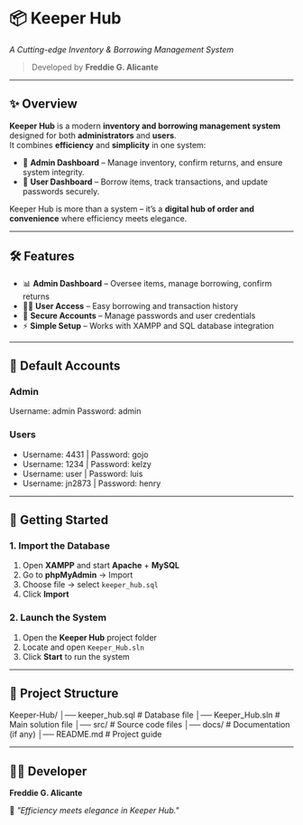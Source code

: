 # 📦 Keeper Hub  
*A Cutting-edge Inventory & Borrowing Management System*  

> Developed by **Freddie G. Alicante**  

---

## ✨ Overview  
**Keeper Hub** is a modern **inventory and borrowing management system** designed for both **administrators** and **users**.  
It combines **efficiency** and **simplicity** in one system:  

- 🔑 **Admin Dashboard** – Manage inventory, confirm returns, and ensure system integrity.  
- 👤 **User Dashboard** – Borrow items, track transactions, and update passwords securely.  

Keeper Hub is more than a system – it’s a **digital hub of order and convenience** where efficiency meets elegance.  

---

## 🛠️ Features  

- 📊 **Admin Dashboard** – Oversee items, manage borrowing, confirm returns  
- 🧑‍💻 **User Access** – Easy borrowing and transaction history  
- 🔐 **Secure Accounts** – Manage passwords and user credentials  
- ⚡ **Simple Setup** – Works with XAMPP and SQL database integration  

---

## 🔑 Default Accounts  

### **Admin**
Username: admin
Password: admin

### **Users**
- Username: 4431 | Password: gojo
- Username: 1234 | Password: kelzy
- Username: user | Password: luis
- Username: jn2873 | Password: henry

---

## 🚀 Getting Started  

### **1. Import the Database**  
1. Open **XAMPP** and start **Apache** + **MySQL**  
2. Go to **phpMyAdmin** → Import  
3. Choose file → select `keeper_hub.sql`  
4. Click **Import**  

### **2. Launch the System**  
1. Open the **Keeper Hub** project folder  
2. Locate and open `Keeper_Hub.sln`  
3. Click **Start** to run the system  

---

## 📂 Project Structure  
Keeper-Hub/
│── keeper_hub.sql # Database file
│── Keeper_Hub.sln # Main solution file
│── src/ # Source code files
│── docs/ # Documentation (if any)
│── README.md # Project guide

---

## 👨‍💻 Developer  
**Freddie G. Alicante**  

📌 *"Efficiency meets elegance in Keeper Hub."*  
